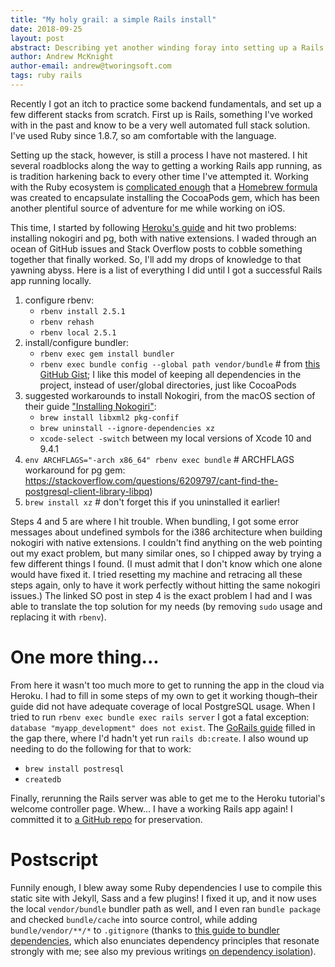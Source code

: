```yaml
---
title: "My holy grail: a simple Rails install"
date: 2018-09-25
layout: post
abstract: Describing yet another winding foray into setting up a Rails app.
author: Andrew McKnight
author-email: andrew@tworingsoft.com
tags: ruby rails
---
```


Recently I got an itch to practice some backend fundamentals, and set up a few different stacks from scratch. First up is Rails, something I've worked with in the past and know to be a very well automated full stack solution. I've used Ruby since 1.8.7, so am comfortable with the language.

Setting up the stack, however, is still a process I have not mastered. I hit several roadblocks along the way to getting a working Rails app running, as is tradition harkening back to every other time I've attempted it. Working with the Ruby ecosystem is [complicated enough](https://github.com/CocoaPods/CocoaPods/issues/2238) that a [Homebrew formula](https://github.com/Homebrew/homebrew-core/blob/master/Formula/cocoapods.rb) was created to encapsulate installing the CocoaPods gem, which has been another plentiful source of adventure for me while working on iOS.

This time, I started by following [Heroku's guide](https://devcenter.heroku.com/articles/getting-started-with-rails5#create-a-welcome-page) and hit two problems: installing nokogiri and pg, both with native extensions. I waded through an ocean of GitHub issues and Stack Overflow posts to cobble something together that finally worked. So, I'll add my drops of knowledge to that yawning abyss. Here is a list of everything I did until I got a successful Rails app running locally.

1. configure rbenv:
    - `rbenv install 2.5.1`
    - `rbenv rehash`
    - `rbenv local 2.5.1`
2. install/configure bundler:
    - `rbenv exec gem install bundler`
    - `rbenv exec bundle config --global path vendor/bundle` # from [this GitHub Gist](https://gist.github.com/denvazh/9535921004d7208dd275); I like this model of keeping all dependencies in the project, instead of user/global directories, just like CocoaPods
3. suggested workarounds to install Nokogiri, from the macOS section of their guide ["Installing Nokogiri"](http://www.nokogiri.org/tutorials/installing_nokogiri.html):
    - `brew install libxml2 pkg-confif`
    - `brew uninstall --ignore-dependencies xz`
    - `xcode-select -switch` between my local versions of Xcode 10 and 9.4.1
4. `env ARCHFLAGS="-arch x86_64" rbenv exec bundle` # ARCHFLAGS workaround for pg gem: https://stackoverflow.com/questions/6209797/cant-find-the-postgresql-client-library-libpq)
5. `brew install xz` # don't forget this if you uninstalled it earlier!

Steps 4 and 5 are where I hit trouble. When bundling, I got some error messages about undefined symbols for the i386 architecture when building nokogiri with native extensions. I couldn't find anything on the web pointing out my exact problem, but many similar ones, so I chipped away by trying a few different things I found. (I must admit that I don't know which one alone would have fixed it. I tried resetting my machine and retracing all these steps again, only to have it work perfectly without hitting the same nokogiri issues.) The linked SO post in step 4 is the exact problem I had and I was able to translate the top solution for my needs (by removing `sudo` usage and replacing it with `rbenv`).

# One more thing...

From here it wasn't too much more to get to running the app in the cloud via Heroku. I had to fill in some steps of my own to get it working though–their guide did not have adequate coverage of local PostgreSQL usage. When I tried to run `rbenv exec bundle exec rails server` I got a fatal exception: `database "myapp_development" does not exist`. The [GoRails guide](https://gorails.com/setup/osx/10.13-high-sierra) filled in the gap there, where I'd hadn't yet run `rails db:create`. I also wound up needing to do the following for that to work:

- `brew install postresql`
- `createdb`

Finally, rerunning the Rails server was able to get me to the Heroku tutorial's welcome controller page. Whew... I have a working Rails app again! I committed it to [a GitHub repo](https://github.com/armcknight/rails-app) for preservation.

# Postscript

Funnily enough, I blew away some Ruby dependencies I use to compile this static site with Jekyll, Sass and a few plugins! I fixed it up, and it now uses the local `vendor/bundle` bundler path as well, and I even ran `bundle package` and checked `bundle/cache` into source control, while adding `bundle/vendor/**/*` to `.gitignore` (thanks to [this guide to bundler dependencies](http://ryan.mcgeary.org/2011/02/09/vendor-everything-still-applies/), which also enunciates dependency principles that resonate strongly with me; see also my previous writings [on dependency isolation](http://tworingsoft.com/blog/2018/01/09/dependency-management-best-practices.html)).
